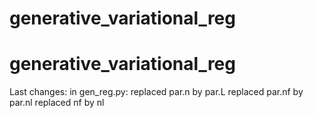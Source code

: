 # generative_variational_reg
# generative_variational_reg


Last changes: in gen_reg.py:
replaced par.n by par.L
replaced par.nf by par.nl
replaced nf by nl